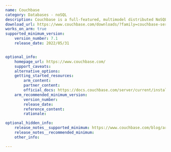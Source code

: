 ```yaml
---
name: Couchbase
category: Databases - noSQL
description: Couchbase is a full-featured, multimodel distributed NoSQL database.
download_url: https://www.couchbase.com/downloads/?family=couchbase-server
works_on_arm: true
supported_minimum_version:
    version_number: 7.1
    release_date: 2022/05/31


optional_info:
    homepage_url: https://www.couchbase.com/
    support_caveats:
    alternative_options:
    getting_started_resources:
        arm_content:
        partner_content:
        official_docs: https://docs.couchbase.com/server/current/install/ubuntu-debian-install.html
    arm_recommended_minimum_version:
        version_number:
        release_date:
        reference_content:
        rationale:

optional_hidden_info:
    release_notes__supported_minimum: https://www.couchbase.com/blog/arm-cpu-support-for-couchbase-server-71/
    release_notes__recommended_minimum:
    other_info:

---
```

